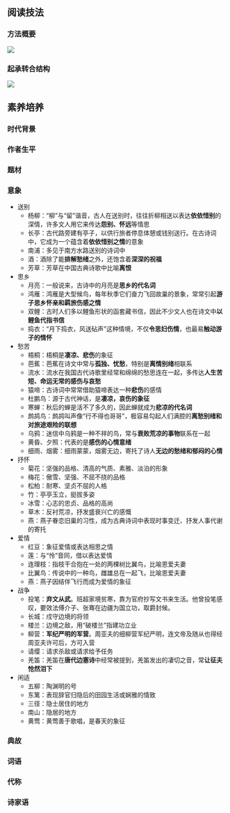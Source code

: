 ## 阅读技法
### 方法概要
<!-- mermaid
mindmap
    ((如何读懂一首诗))
        (读标题)
            (写作时间、地点、对象)
            (事件、题材)
            (情感、主旨)
        (读注释)
            (写作背景)
            (作者处境)
        (读作者)
            (时代)
            (生平经历)
        (诗句)
            (结构)
            (意象)
            (诗家句)
-->
![](https://s1.ax1x.com/2022/11/09/zS43Lt.png)

### 起承转合结构
<!-- mermaid
mindmap
    ((起承转合结构))
        (“起”定基调)
            (交代人、时、地、事、环境)
            (渲染气氛，烘托感情，奠定基调)
            (统领全篇，设置线索，照应题目)
        (“承”为“起”续境深化)
            (互为因果)
            (承接)
            (补充说明)
        (“转”开生面)
            (表达方式转折)
            (虚实转折)
            (写作对象转折)
                (由景及情)
                (由物及人)
                (由事及理)
            (哀乐转折)
            (感官转换)
            (点面转折)
        (妙“合”主旨)
            (明结：直接抒情、言志、阐理)
            (暗结：以景结情，含蓄委婉，耐人寻味)
-->

![](https://s1.ax1x.com/2022/11/09/zS50hD.png)

## 素养培养
### 时代背景

### 作者生平

### 题材

### 意象
- 送别
  - 杨柳：“柳”与“留”谐音，古人在送别时，往往折柳相送以表达**依依惜别**的深情，许多文人用它来传达**怨别、怀远**等情思
  - 长亭：古代路旁建有亭子，以供行旅者停息体憩或钱别送行。在古诗词中，它成为一个蕴含着**依依惜别之情**的意象
  - 南浦：多见于南方水路送别的诗词中
  - 酒：酒除了能**排解愁绪**之外，还饱含着**深深的祝福**
  - 芳草：芳草在中国古典诗歌中比喻**离恨**
- 思乡
  - 月亮：一般说来，古诗中的月亮是**思乡的代名词**
  - 鸿雁：鸿雁是大型候鸟，每年秋季它们奋力飞回故巢的景象，常常引起**游子思乡怀亲和羁旅伤感之情**
  - 双鲤：古时人们多以鲤鱼形状的函套藏书信，因此不少文人也在诗文中**以鲤鱼代指书信**
  - 捣衣：“月下捣衣，风送砧声”这种情境，不仅**令思妇伤情**，也最易**触动游子的情怀**
- 愁苦
  - 梧桐：梧桐是**凄凉、悲伤**的象征
  - 芭蕉：芭蕉在诗文中常与**孤独、忧愁**，特别是**离情别绪**相联系
  - 流水：流水在我国古代诗歌里经常和绵绵的愁思连在一起，多传达**人生苦短、命运无常的感伤与哀愁**
  - 猿啼：古诗词中常常借助猿啼表达一种**悲伤**的感情
  - 杜鹏鸟：源于古代神话，是**凄凉，哀伤的象征**
  - 寒蝉：秋后的蝉是活不了多久的，因此蝉就成为**悲凉的代名词**
  - 鹧鸪鸟：鹧鸪叫声像“行不得也哥哥”，极容易勾起人们满腔的**离愁别绪和对旅途艰险的联想**
  - 乌鸦：迷信中乌鸦是一种不祥的鸟，常与**衰败荒凉的事物**联系在一起
  - 黄昏、夕照：代表的是**感伤的心情意绪**
  - 细雨、烟雾：细雨蒙蒙，烟雾无边，寄托了诗人**无边的愁绪和郁闷的心情**
- 抒怀
  - 菊花：坚强的品格、清高的气质、素雅、淡泊的形象
  - 梅花：傲雪、坚强、不屈不挠的品格
  - 松柏：耐寒、坚贞不屈的人格
  - 竹：亭亭玉立，挺拔多姿
  - 冰雪：心志的忠贞、品格的高尚
  - 草木：反衬荒凉，抒发盛衰兴亡的感慨
  - 燕：燕子眷恋旧巢的习性，成为古典诗词中表现时事变迁、抒发人事代谢的寄托
- 爱情
  - 红豆：象征爱情或表达相思之情
  - 莲：与“怜”音同，借以表达爱情
  - 连理枝：指枝干合抱在一处的两棵树比翼鸟，比喻恩爱夫妻
  - 比翼鸟：传说中的一种鸟，雌雄总在一起飞，比喻恩爱夫妻
  - 燕：燕子因结伴飞行而成为爱情的象征
- 战争
  - 投笔：**弃文从武**。班超家境贫寒，靠为官府抄写文书来生活。他曾投笔感叹，要效法傅介子、张骞在边疆为国立功，取爵封候。
  - 长城：戍守边境的将领
  - 楼兰：边境之敌，用“破楼兰”指建功立业
  - 柳营：**军纪严明的军营**。周亚夫的细柳营军纪严明，连文帝及随从也得经周亚夫许可后，方可入营
  - 请缨：请求杀敌或请求给予任务
  - 羌笛：羌笛在**唐代边塞诗**中经常被提到，羌笛发出的凄切之音，常**让征夫怆然泪下**
- 闲适
  - 五柳：陶渊明的号
  - 东篱：表现辞官归隐后的田园生活或娴雅的情致
  - 三径：隐士居住的地方
  - 南山：隐居的地方
  - 黄莺：黄莺善于歌唱，是春天的象征

### 典故

### 词语

### 代称

### 诗家语